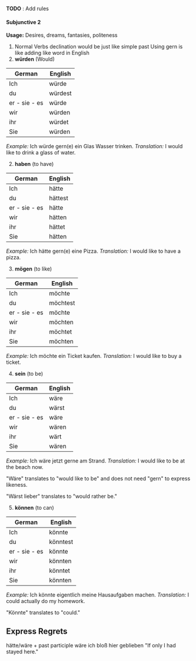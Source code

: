**TODO** : Add rules


#### Subjunctive 2

**Usage:** Desires, dreams, fantasies, politeness
1. Normal Verbs declination would be just like simple past
Using gern is like adding like word in English
1. **würden** (Would)

| German         | English         |
|----------------|-----------------|
| Ich            | würde           |
| du             | würdest         |
| er - sie - es  | würde           |
| wir            | würden          |
| ihr            | würdet          |
| Sie            | würden          |

*Example:* Ich würde gern(e) ein Glas Wasser trinken.
*Translation:* I would like to drink a glass of water.

2. **haben** (to have)

| German         | English         |
|----------------|-----------------|
| Ich            | hätte           |
| du             | hättest         |
| er - sie - es  | hätte           |
| wir            | hätten          |
| ihr            | hättet          |
| Sie            | hätten          |

*Example:* Ich hätte gern(e) eine Pizza.
*Translation:* I would like to have a pizza.

3. **mögen** (to like)

| German         | English         |
|----------------|-----------------|
| Ich            | möchte         |
| du             | möchtest       |
| er - sie - es  | möchte         |
| wir            | möchten        |
| ihr            | möchtet        |
| Sie            | möchten        |

*Example:* Ich möchte ein Ticket kaufen.
*Translation:* I would like to buy a ticket.

4. **sein** (to be)

| German         | English         |
|----------------|-----------------|
| Ich            | wäre            |
| du             | wärst           |
| er - sie - es  | wäre            |
| wir            | wären           |
| ihr            | wärt            |
| Sie            | wären           |

*Example:* Ich wäre jetzt gerne am Strand.
*Translation:* I would like to be at the beach now.

"Wäre" translates to "would like to be" and does not need "gern" to express likeness.

"Wärst lieber" translates to "would rather be."

5. **können** (to can)

| German         | English         |
|----------------|-----------------|
| Ich            | könnte          |
| du             | könntest        |
| er - sie - es  | könnte          |
| wir            | könnten         |
| ihr            | könntet         |
| Sie            | könnten         |

*Example:* Ich könnte eigentlich meine Hausaufgaben machen.
*Translation:* I could actually do my homework.

"Könnte" translates to "could."


## Express Regrets
hätte/wäre + past participle
wäre ich bloß hier geblieben
"If only I had stayed here."
